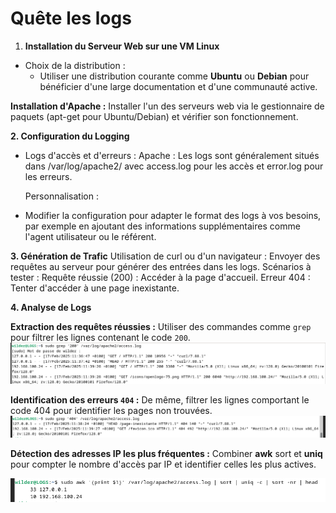 # Quête les logs

1. **Installation du Serveur Web sur une VM Linux**

- Choix de la distribution :
  - Utiliser une distribution courante comme **Ubuntu** ou **Debian** pour bénéficier d'une large documentation et d'une communauté active.

**Installation d'Apache :**
 Installer l'un des serveurs web via le gestionnaire de paquets (apt-get pour Ubuntu/Debian) et vérifier son fonctionnement.

**2. Configuration du Logging**
- Logs d'accès et d'erreurs :
    Apache : Les logs sont généralement situés dans /var/log/apache2/ avec access.log pour les accès et error.log pour les erreurs.

    Personnalisation :
- Modifier la configuration pour adapter le format des logs à vos besoins, par exemple en ajoutant des informations supplémentaires comme l'agent utilisateur ou le référent.

**3. Génération de Trafic**
    Utilisation de curl ou d'un navigateur :
    Envoyer des requêtes au serveur pour générer des entrées dans les logs.
    Scénarios à tester :
        Requête réussie (200) : Accéder à la page d'accueil.
        Erreur 404 : Tenter d'accéder à une page inexistante.

**4. Analyse de Logs**

**Extraction des requêtes réussies :**
Utiliser des commandes comme `grep` pour filtrer les lignes contenant le code `200`.
![erreur 200](https://github.com/ff1337p/leslogs/blob/main/imglg/erreur200.png)
    
**Identification des erreurs `404` :**
De même, filtrer les lignes comportant le code 404 pour identifier les pages non trouvées.
![erreur 404](https://github.com/ff1337p/leslogs/blob/main/imglg/erreur404.png)
   
**Détection des adresses IP les plus fréquentes :**
Combiner **awk** sort et **uniq** pour compter le nombre d'accès par IP et identifier celles les plus actives.

![awk](https://github.com/ff1337p/leslogs/blob/main/imglg/awk.png)

